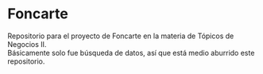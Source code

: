 # Foncarte
Repositorio para el proyecto de Foncarte en la materia de Tópicos de Negocios II.  
Básicamente solo fue búsqueda de datos, así que está medio aburrido este repositorio.
